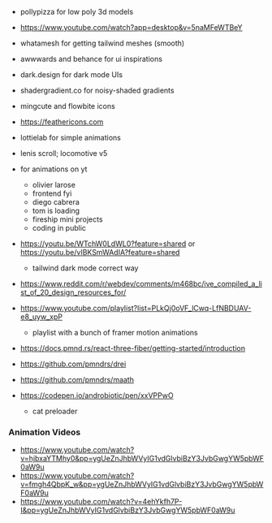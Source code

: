 - pollypizza for low poly 3d models
- https://www.youtube.com/watch?app=desktop&v=5naMFeWTBeY
- whatamesh for getting tailwind meshes (smooth)
- awwwards and behance for ui inspirations
- dark.design for dark mode UIs
- shadergradient.co for noisy-shaded gradients
- mingcute and flowbite icons
- https://feathericons.com
- lottielab for simple animations
- lenis scroll; locomotive v5
- for animations on yt
	- olivier larose
	- frontend fyi
	- diego cabrera
	- tom is loading
	- fireship mini projects
	- coding in public

- https://youtu.be/WTchW0LdWL0?feature=shared or https://youtu.be/vIBKSmWAdIA?feature=shared
	- tailwind dark mode correct way
- https://www.reddit.com/r/webdev/comments/m468bc/ive_compiled_a_list_of_20_design_resources_for/
- https://www.youtube.com/playlist?list=PLkQj0oVF_lCwq-LfNBDUAV-e8_uyw_xpP
	- playlist with a bunch of framer motion animations
- https://docs.pmnd.rs/react-three-fiber/getting-started/introduction
- https://github.com/pmndrs/drei
- https://github.com/pmndrs/maath
- https://codepen.io/androbiotic/pen/xxVPPwO
	- cat preloader

### Animation Videos
- https://www.youtube.com/watch?v=hjbxaYTMhy0&pp=ygUeZnJhbWVyIG1vdGlvbiBzY3JvbGwgYW5pbWF0aW9u
- https://www.youtube.com/watch?v=fmgh4QbpK_w&pp=ygUeZnJhbWVyIG1vdGlvbiBzY3JvbGwgYW5pbWF0aW9u
- https://www.youtube.com/watch?v=4ehYkfh7P-I&pp=ygUeZnJhbWVyIG1vdGlvbiBzY3JvbGwgYW5pbWF0aW9u
